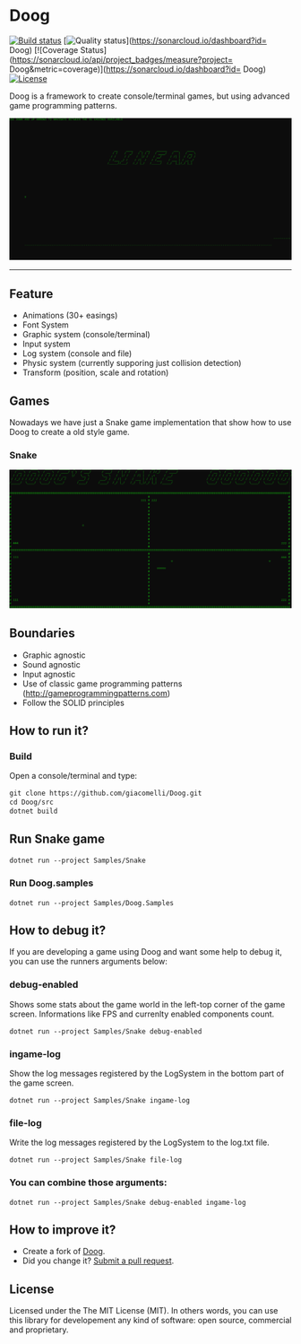 Doog
===========

[![Build status](https://ci.appveyor.com/api/projects/status/57spmopic2m8kau5/branch/master?svg=true)](https://ci.appveyor.com/project/giacomelli/doog)
[![Quality status](https://sonarcloud.io/api/project_badges/measure?project=Doog&metric=alert_status)](https://sonarcloud.io/dashboard?id= Doog)
[![Coverage Status](https://sonarcloud.io/api/project_badges/measure?project= Doog&metric=coverage)](https://sonarcloud.io/dashboard?id= Doog)
[![License](http://img.shields.io/:license-MIT-blue.svg)](https://raw.githubusercontent.com/giacomelli/Doog/master/LICENSE)

Doog is a framework to create console/terminal games, but using advanced game programming patterns.

![](docs/gifs/Easings.gif)

--------

## Feature
* Animations (30+ easings)
* Font System
* Graphic system (console/terminal)
* Input system
* Log system (console and file)
* Physic system (currently supporing just collision detection)
* Transform (position, scale and rotation)

## Games
Nowadays we have just a Snake game implementation that show how to use Doog to create a old style game. 

### Snake
![](docs/gifs/Snake.gif)

## Boundaries
* Graphic agnostic
* Sound agnostic
* Input agnostic
* Use of classic game programming patterns (http://gameprogrammingpatterns.com)
* Follow the SOLID principles

## How to run it?

### Build
Open a console/terminal and type:
```shell
git clone https://github.com/giacomelli/Doog.git
cd Doog/src
dotnet build
```
## Run Snake game

```shell
dotnet run --project Samples/Snake
```

### Run Doog.samples

```shell
dotnet run --project Samples/Doog.Samples
```

## How to debug it?
If you are developing a game using Doog and want some help to debug it, you can use the runners arguments below:

### debug-enabled
Shows some stats about the game world in the left-top corner of the game screen. Informations like FPS and currenlty enabled components count.

```shell
dotnet run --project Samples/Snake debug-enabled
```

### ingame-log
Show the log messages registered by the LogSystem in the bottom part of the game screen.

```shell
dotnet run --project Samples/Snake ingame-log
```

### file-log
Write the log messages registered by the LogSystem to the log.txt file.

```shell
dotnet run --project Samples/Snake file-log
```

### You can combine those arguments:

```shell
dotnet run --project Samples/Snake debug-enabled ingame-log
```

## How to improve it?

* Create a fork of [Doog](https://github.com/giacomelli/Doog/fork). 
* Did you change it? [Submit a pull request](https://github.com/giacomelli/Doog/pull/new/master).

## License
Licensed under the The MIT License (MIT).
In others words, you can use this library for developement any kind of software: open source, commercial and proprietary.
